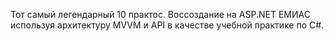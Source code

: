 Тот самый легендарный 10 практос.
Воссоздание на ASP.NET ЕМИАС используя архитектуру MVVM и API в качестве учебной практике по C#.
